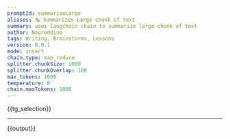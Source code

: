 ```yaml
---
promptId: summarizeLarge
aliases: 🗞️ Summarizes Large chunk of text
summary: uses langchain chain to summarize large chunk of text
author: Noureddine
tags: Writing, Brainstorms, Lessons
version: 0.0.1
mode: insert
chain.type: map_reduce
splitter.chunkSize: 1000
splitter.chunkOverlap: 100
max_tokens: 1000
temperature: 0
chain.maxTokens: 1000
---
```

{{tg_selection}}
***
{{output}}